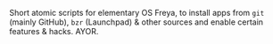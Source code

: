 Short atomic scripts for elementary OS Freya, to install apps from `git` (mainly GitHub), `bzr` (Launchpad) & other sources and enable certain features & hacks. AYOR.
